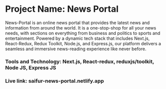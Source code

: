 # Project Name: News Portal

News-Portal is an online news portal that provides the latest news and information from around the world. It is a one-stop-shop for all your news needs, with sections on everything from business and politics to sports and entertainment. Powered by a dynamic tech stack that includes Next.js, React-Redux, Redux Toolkit, Node.js, and Express.js, our platform delivers a seamless and immersive news-reading experience like never before.

### Tools and Technology: Next.js, React-redux, reduxjs/toolkit, Node JS, Express JS

### Live link: saifur-news-portal.netlify.app
